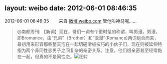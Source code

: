 layout: weibo
date: 2012-06-01 08:46:35
---
2012-06-01 08:46:35  &nbsp;&nbsp;&nbsp;&nbsp;&nbsp;&nbsp; 来自 <a href="http://weibo.com/" rel="nofollow">微博 weibo.com</a>
管他叫神马呢……
>  @南都周刊: 【新词】现在，哥们一词有个更时髦的称谓，叫男漫。男漫，即Bromance，由“兄弟”（Brother）和“浪漫”(Romance)两词组合而来，最初用来形容那些整天泡在一起切磋滑板技巧的小伙子们，现在则被延伸特指为两个非同性恋男子之间复杂的亲密关系。注意，他们很亲密甚至经常黏在一起，但真的不是同性恋。  ​​​
>  ![图片](https://ww3.sinaimg.cn/large/61d7cd94jw1dticu3xrfdj.jpg)
